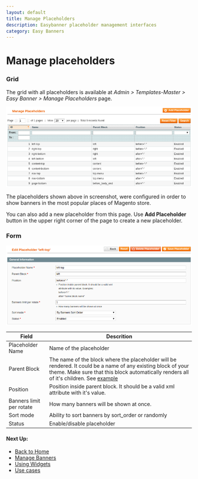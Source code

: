```yaml
---
layout: default
title: Manage Placeholders
description: Easybanner placeholder management interfaces
category: Easy Banners
---
```


# Manage placeholders

### Grid

The grid with all placeholders is available at
_Admin > Templates-Master > Easy Banner > Manage Placeholders_ page.

![Placeholders grid](/images/m1/easy-banners/backend/placeholder/grid.png)

The placeholders shown above in screenshot, were configured in order to show
banners in the most popular places of Magento store.

You can also add a new placeholder from this page. Use **Add Placeholder**
button in the upper right corner of the page to create a new placeholder.

### Form

![Placeholder form](/images/m1/easy-banners/backend/placeholder/form.png)

Field       | Descrition
------------|-----------
Placeholder Name | Name of the placeholder
Parent Block | The name of the block where the placeholder will be rendered. It could be a name of any existing block of your theme. Make sure that this block automatically renders all of it's children. See [example](../../use-cases/create-additional-placeholder-at-product-page/)
Position | Position inside parent block. It should be a valid xml attribute with it's value.
Banners limit per rotate | How many banners will be shown at once.
Sort mode | Ability to sort banners by sort_order or randomly
Status | Enable/disable placeholder

#### Next Up:

 -  [Back to Home](../../)
 -  [Manage Banners](../manage-banners/)
 -  [Using Widgets](../widgets/)
 -  [Use cases](../../use-cases/)
